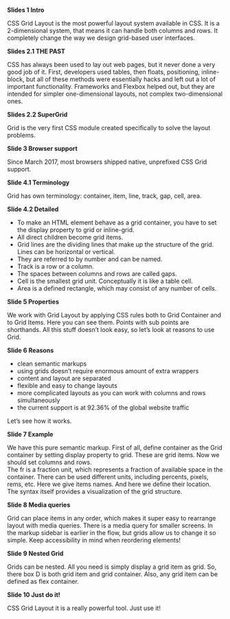 **Slides 1 Intro**

CSS Grid Layout is the most powerful layout system available in CSS. It is a 2-dimensional system, that means it can handle both columns and rows. It completely change the way we design grid-based user interfaces. 

**Slides 2.1 THE PAST**

CSS has always been used to lay out web pages, but it never done a very good job of it. First, developers used tables, then floats, positioning, inline-block, but all of these methods were essentially hacks and left out a lot of important functionality. Frameworks and Flexbox helped out, but they are intended for simpler one-dimensional layouts, not complex two-dimensional ones. 

**Slides 2.2 SuperGrid**

Grid is the very first CSS module created specifically to solve the layout problems. 

**Slide 3 Browser support**

Since March 2017, most browsers shipped native, unprefixed CSS Grid support.

**Slide 4.1 Terminology**

Grid has own terminology: container, item, line, track, gap, cell, area.

**Slide 4.2 Detailed**

* To make an HTML element behave as a grid container, you have to set the display property to grid or inline-grid.
* All direct children become grid items.
* Grid lines are the dividing lines that make up the structure of the grid. Lines can be horizontal or vertical. 
* They are referred to by number and can be named. 
* Track is a row or a column.
* The spaces between columns and rows are called gaps.
* Cell is the smallest grid unit. Conceptually it is like a table cell.
* Area is a defined rectangle, which may consist of any number of cells.

**Slide 5 Properties**

We work with Grid Layout by applying CSS rules both to Grid Container and to Grid Items. Here you can see them. Points with sub points are shorthands. 
All this stuff doesn’t look easy, so let’s look at reasons to use Grid.

**Slide 6 Reasons**

*	clean semantic markups
*	using grids doesn’t require enormous amount of extra wrappers
*	content and layout are separated
*	flexible and easy to change layouts
*	more complicated layouts as you can work with columns and rows simultaneously
*	the current support is at 92.36% of the global website traffic

Let’s see how it works.

**Slide 7 Example**

We have this pure semantic markup. First of all, define container as the Grid container by setting display property to grid. These are grid items. Now we should set columns and rows.  
The fr is a fraction unit, which represents a fraction of available space in the container. 
There can be used different units, including percents, pixels, rems, etc.
Here we give items names. And here we define their location. The syntax itself provides a visualization of the grid structure. 

**Slide 8 Media queries**

Grid can place items in any order, which makes it super easy to rearrange layout with media queries. 
There is a media query for smaller screens. In the markup sidebar is earlier in the flow, but grids allow us to change it so simple.
Keep accessibility in mind when reordering elements! 

**Slide 9 Nested Grid**

Grids can be nested. All you need is simply display a grid item as grid. 
So, there box D is both grid item and grid container.
Also, any grid item can be defined as flex container.

**Slide 10 Just do it!**

CSS Grid Layout it is a really powerful tool. Just use it!
